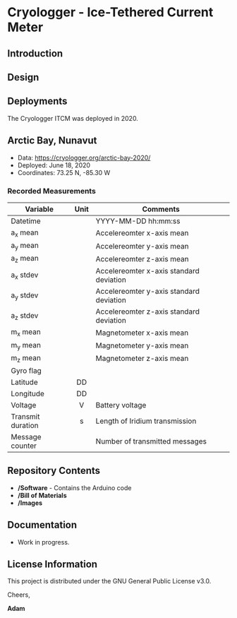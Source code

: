 # Cryologger - Ice-Tethered Current Meter

## Introduction

## Design

## Deployments
The Cryologger ITCM was deployed in 2020.

## Arctic Bay, Nunavut
* Data: https://cryologger.org/arctic-bay-2020/
* Deployed: June 18, 2020
* Coordinates: 73.25 N, -85.30 W

### Recorded Measurements
| Variable  | Unit | Comments |
| --- | :---: | --- |
| Datetime  |   | YYYY-MM-DD hh:mm:ss |
| a<sub>x</sub> mean |  | Accelereomter x-axis mean |
| a<sub>y</sub> mean |  | Accelereomter y-axis mean |
| a<sub>z</sub> mean |  | Accelereomter z-axis mean |
| a<sub>x</sub> stdev |  | Accelereomter x-axis standard deviation |
| a<sub>y</sub> stdev |  | Accelereomter y-axis standard deviation |
| a<sub>z</sub> stdev |  | Accelereomter z-axis standard deviation |
| m<sub>x</sub> mean |  | Magnetometer x-axis mean |
| m<sub>y</sub> mean |  | Magnetometer y-axis mean |
| m<sub>z</sub> mean |  | Magnetometer z-axis mean |
| Gyro flag |  | |
| Latitude | DD | |
| Longitude | DD | |
| Voltage | V | Battery voltage |
| Transmit duration  | s | Length of Iridium transmission  |
| Message counter |  | Number of transmitted messages |

## Repository Contents
* **/Software** - Contains the Arduino code
* **/Bill of Materials**
* **/Images**

## Documentation
* Work in progress.

## License Information
This project is distributed under the GNU General Public License v3.0.

Cheers,

**Adam**
